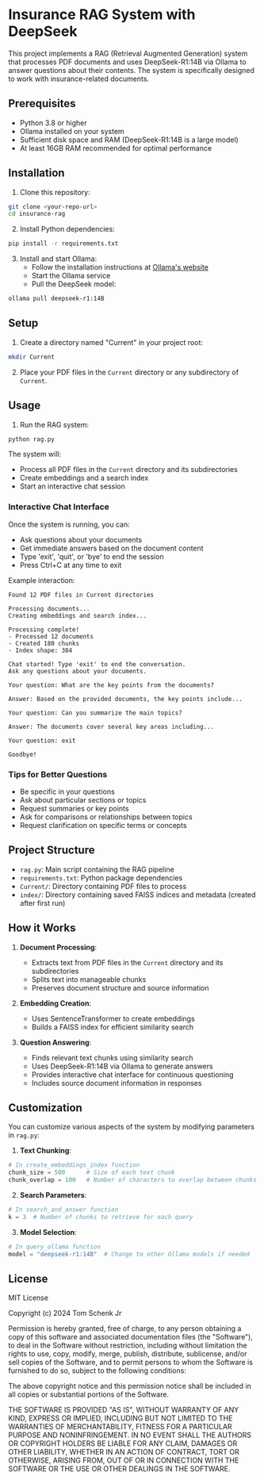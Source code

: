 # Insurance RAG System with DeepSeek

This project implements a RAG (Retrieval Augmented Generation) system that processes PDF documents and uses DeepSeek-R1:14B via Ollama to answer questions about their contents. The system is specifically designed to work with insurance-related documents.

## Prerequisites

- Python 3.8 or higher
- Ollama installed on your system
- Sufficient disk space and RAM (DeepSeek-R1:14B is a large model)
- At least 16GB RAM recommended for optimal performance

## Installation

1. Clone this repository:
```bash
git clone <your-repo-url>
cd insurance-rag
```

2. Install Python dependencies:
```bash
pip install -r requirements.txt
```

3. Install and start Ollama:
   - Follow the installation instructions at [Ollama's website](https://ollama.ai/)
   - Start the Ollama service
   - Pull the DeepSeek model:
```bash
ollama pull deepseek-r1:14B
```

## Setup

1. Create a directory named "Current" in your project root:
```bash
mkdir Current
```

2. Place your PDF files in the `Current` directory or any subdirectory of `Current`.

## Usage

1. Run the RAG system:
```bash
python rag.py
```

The system will:
- Process all PDF files in the `Current` directory and its subdirectories
- Create embeddings and a search index
- Start an interactive chat session

### Interactive Chat Interface

Once the system is running, you can:
- Ask questions about your documents
- Get immediate answers based on the document content
- Type 'exit', 'quit', or 'bye' to end the session
- Press Ctrl+C at any time to exit

Example interaction:
```
Found 12 PDF files in Current directories

Processing documents...
Creating embeddings and search index...

Processing complete!
- Processed 12 documents
- Created 180 chunks
- Index shape: 384

Chat started! Type 'exit' to end the conversation.
Ask any questions about your documents.

Your question: What are the key points from the documents?

Answer: Based on the provided documents, the key points include...

Your question: Can you summarize the main topics?

Answer: The documents cover several key areas including...

Your question: exit

Goodbye!
```

### Tips for Better Questions
- Be specific in your questions
- Ask about particular sections or topics
- Request summaries or key points
- Ask for comparisons or relationships between topics
- Request clarification on specific terms or concepts

## Project Structure

- `rag.py`: Main script containing the RAG pipeline
- `requirements.txt`: Python package dependencies
- `Current/`: Directory containing PDF files to process
- `index/`: Directory containing saved FAISS indices and metadata (created after first run)

## How it Works

1. **Document Processing**:
   - Extracts text from PDF files in the `Current` directory and its subdirectories
   - Splits text into manageable chunks
   - Preserves document structure and source information

2. **Embedding Creation**:
   - Uses SentenceTransformer to create embeddings
   - Builds a FAISS index for efficient similarity search

3. **Question Answering**:
   - Finds relevant text chunks using similarity search
   - Uses DeepSeek-R1:14B via Ollama to generate answers
   - Provides interactive chat interface for continuous questioning
   - Includes source document information in responses

## Customization

You can customize various aspects of the system by modifying parameters in `rag.py`:

1. **Text Chunking**:
```python
# In create_embeddings_index function
chunk_size = 500      # Size of each text chunk
chunk_overlap = 100   # Number of characters to overlap between chunks
```

2. **Search Parameters**:
```python
# In search_and_answer function
k = 3  # Number of chunks to retrieve for each query
```

3. **Model Selection**:
```python
# In query_ollama function
model = "deepseek-r1:14B"  # Change to other Ollama models if needed
```

## License

MIT License

Copyright (c) 2024 Tom Schenk Jr

Permission is hereby granted, free of charge, to any person obtaining a copy
of this software and associated documentation files (the "Software"), to deal
in the Software without restriction, including without limitation the rights
to use, copy, modify, merge, publish, distribute, sublicense, and/or sell
copies of the Software, and to permit persons to whom the Software is
furnished to do so, subject to the following conditions:

The above copyright notice and this permission notice shall be included in all
copies or substantial portions of the Software.

THE SOFTWARE IS PROVIDED "AS IS", WITHOUT WARRANTY OF ANY KIND, EXPRESS OR
IMPLIED, INCLUDING BUT NOT LIMITED TO THE WARRANTIES OF MERCHANTABILITY,
FITNESS FOR A PARTICULAR PURPOSE AND NONINFRINGEMENT. IN NO EVENT SHALL THE
AUTHORS OR COPYRIGHT HOLDERS BE LIABLE FOR ANY CLAIM, DAMAGES OR OTHER
LIABILITY, WHETHER IN AN ACTION OF CONTRACT, TORT OR OTHERWISE, ARISING FROM,
OUT OF OR IN CONNECTION WITH THE SOFTWARE OR THE USE OR OTHER DEALINGS IN THE
SOFTWARE. 